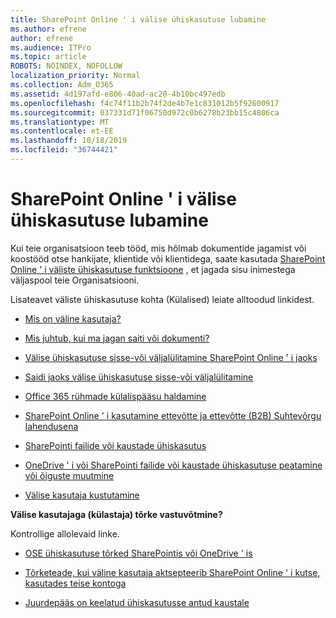 ```yaml
---
title: SharePoint Online ' i välise ühiskasutuse lubamine
ms.author: efrene
author: efrene
ms.audience: ITPro
ms.topic: article
ROBOTS: NOINDEX, NOFOLLOW
localization_priority: Normal
ms.collection: Adm_O365
ms.assetid: 4d197afd-e806-40ad-ac20-4b10bc497edb
ms.openlocfilehash: f4c74f11b2b74f2de4b7e1c831012b5f92600917
ms.sourcegitcommit: 037331d71f06750d972c0b6278b23bb15c4806ca
ms.translationtype: MT
ms.contentlocale: et-EE
ms.lasthandoff: 10/18/2019
ms.locfileid: "36744421"
---
```

# <a name="enable-external-sharing-in-sharepoint-online"></a>SharePoint Online ' i välise ühiskasutuse lubamine

Kui teie organisatsioon teeb tööd, mis hõlmab dokumentide jagamist või koostööd otse hankijate, klientide või klientidega, saate kasutada [SharePoint Online ' i väliste ühiskasutuse funktsioone](https://docs.microsoft.com/sharepoint/external-sharing-overview) , et jagada sisu inimestega väljaspool teie Organisatsiooni.

Lisateavet väliste ühiskasutuse kohta (Külalised) leiate alltoodud linkidest.

- [Mis on väline kasutaja?](https://docs.microsoft.com/sharepoint/external-sharing-overview#what-is-an-external-user)

- [Mis juhtub, kui ma jagan saiti või dokumenti?](https://docs.microsoft.com/sharepoint/external-sharing-overview#what-happens-when-i-share-a-site-or-document)

- [Välise ühiskasutuse sisse-või väljalülitamine SharePoint Online ' i jaoks](https://docs.microsoft.com/sharepoint/turn-external-sharing-on-or-off)

- [Saidi jaoks välise ühiskasutuse sisse-või väljalülitamine](https://docs.microsoft.com/sharepoint/change-external-sharing-site)

- [Office 365 rühmade külalispääsu haldamine](https://docs.microsoft.com/office365/admin/create-groups/manage-guest-access-in-groups?view=o365-worldwide)

- [SharePoint Online ' i kasutamine ettevõtte ja ettevõtte (B2B) Suhtevõrgu lahendusena](https://docs.microsoft.com/sharepoint/create-b2b-extranet)

- [SharePointi failide või kaustade ühiskasutus](https://support.office.com/article/share-sharepoint-files-or-folders-1fe37332-0f9a-4719-970e-d2578da4941c)

- [OneDrive ' i või SharePointi failide või kaustade ühiskasutuse peatamine või õiguste muutmine](https://support.office.com/article/stop-sharing-onedrive-or-sharepoint-files-or-folders-or-change-permissions-0a36470f-d7fe-40a0-bd74-0ac6c1e13323)

- [Välise kasutaja kustutamine](https://docs.microsoft.com/sharepoint/remove-users#delete-a-guest-from-the-microsoft-365-admin-center)

**Välise kasutajaga (külastaja) tõrke vastuvõtmine?**

Kontrollige allolevaid linke. 

- [OSE ühiskasutuse tõrked SharePointis või OneDrive ' is](https://docs.microsoft.com/sharepoint/sharepoint-onedrive-error-message)

- [Tõrketeade, kui väline kasutaja aktsepteerib SharePoint Online ' i kutse, kasutades teise kontoga](https://docs.microsoft.com/sharepoint/support/sharing-and-permissions/error-when-external-user-accepts-an-invitation-by-using-another-account)

- [Juurdepääs on keelatud ühiskasutusse antud kaustale](https://docs.microsoft.com/sharepoint/support/sharing-and-permissions/cannot-access-shared-folder)
